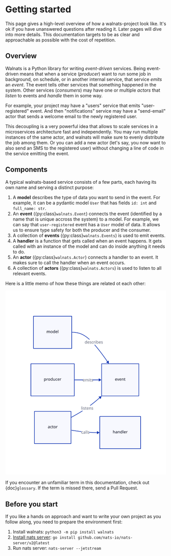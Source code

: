 # Getting started

This page gives a high-level overview of how a walnats-project look like. It's ok if you have unanswered questions after reading it. Later pages will dive into more details. This documentation targets to be as clear and approachable as possible with the cost of repetition.

## Overview

Walnats is a Python library for writing *event-driven* services. Being event-driven means that when a service (*producer*) want to run some job in background, on schedule, or in another internal service, that service *emits* an *event*. The event tells other services that something happened in the system. Other services (*consumers*) may have one or multiple *actors* that *listen* to events and *handle* them in some way.

For example, your project may have a "users" service that emits "user-registered" event. And then "notifications" service may have a "send-email" actor that sends a welcome email to the newly registered user.

This decoupling is a very powerful idea that allows to scale services in a microservices architecture fast and independently. You may run multiple instances of the same actor, and walnats will make sure to evenly distribute the job among them. Or you can add a new actor (let's say, you now want to also send an SMS to the registered user) without changing a line of code in the service emitting the event.

## Components

A typical walnats-based service consists of a few parts, each having its own name and serving a distinct purpose:

1. A **model** describes the type of data you want to send in the event. For example, it can be a pydantic model `User` that has fields `id: int` and `full_name: str`.
1. An **event** ({py:class}`walnats.Event`) connects the event (identified by a name that is unique accross the system) to a model. For example, we can say that `user-registered` event has a `User` model of data. It allows us to ensure type safety for both the producer and the consumer.
1. A collection of **events** ({py:class}`walnats.Events`) is used to emit events.
1. A **handler** is a function that gets called when an event happens. It gets called with an instance of the model and can do inside anything it needs to do.
1. An **actor** ({py:class}`walnats.Actor`) connects a handler to an event. It makes sure to call the handler when an event occurs.
1. A collection of **actors** ({py:class}`walnats.Actors`) is used to listen to all relevant events.

Here is a little memo of how these things are related ot each other:

![scheme](./schemes/intro1.svg)

If you encounter an unfamiliar term in this documentation, check out {doc}`glossary`. If the term is missed there, send a Pull Request.

## Before you start

If you like a hands on approach and want to write your own project as you follow along, you need to prepare the environment first:

1. Install walnats: `python3 -m pip install walnats`
1. [Install nats server](https://docs.nats.io/running-a-nats-service/introduction/installation): `go install github.com/nats-io/nats-server/v2@latest`
1. Run nats server: `nats-server --jetstream`
